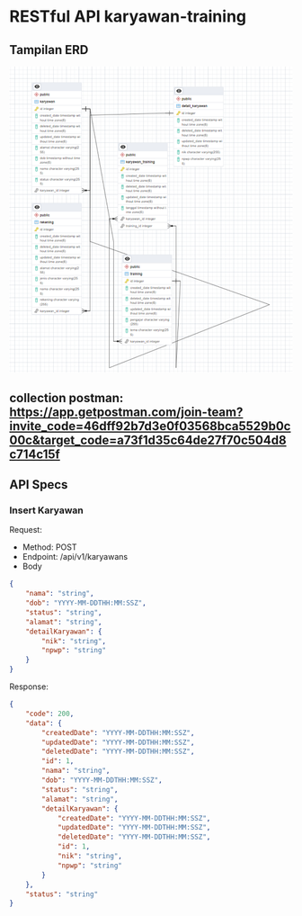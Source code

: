 # RESTful API karyawan-training


## Tampilan ERD
![img.png](img.png)

## collection postman: https://app.getpostman.com/join-team?invite_code=46dff92b7d3e0f03568bca5529b0c00c&target_code=a73f1d35c64de27f70c504d8c714c15f

## API Specs
### Insert Karyawan
Request:
- Method: POST
- Endpoint: /api/v1/karyawans
- Body

```json
{
    "nama": "string",
    "dob": "YYYY-MM-DDTHH:MM:SSZ",
    "status": "string",
    "alamat": "string",
    "detailKaryawan": {
        "nik": "string",
        "npwp": "string"
    }
}
```
Response:

```json
{
    "code": 200,
    "data": {
        "createdDate": "YYYY-MM-DDTHH:MM:SSZ",
        "updatedDate": "YYYY-MM-DDTHH:MM:SSZ",
        "deletedDate": "YYYY-MM-DDTHH:MM:SSZ",
        "id": 1,
        "nama": "string",
        "dob": "YYYY-MM-DDTHH:MM:SSZ",
        "status": "string",
        "alamat": "string",
        "detailKaryawan": {
            "createdDate": "YYYY-MM-DDTHH:MM:SSZ",
            "updatedDate": "YYYY-MM-DDTHH:MM:SSZ",
            "deletedDate": "YYYY-MM-DDTHH:MM:SSZ",
            "id": 1,
            "nik": "string",
            "npwp": "string"
        }
    },
    "status": "string"
}
```
